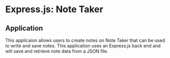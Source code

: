 # Express.js: Note Taker

## Application

This applicaion allows users to create notes on Note Taker that can be used to write and save notes. This application uses an Express.js back end and will save and retrieve note data from a JSON file.

